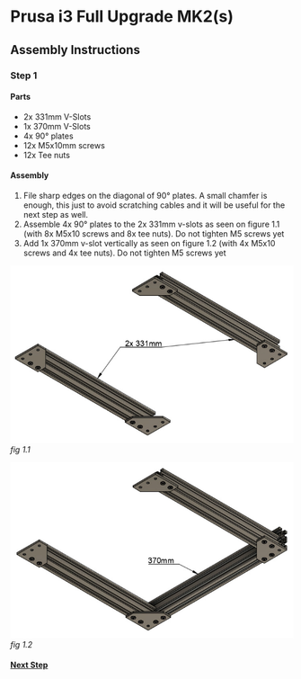 # Prusa i3 Full Upgrade MK2(s)

## Assembly Instructions

### Step 1

#### Parts

* 2x 331mm V-Slots
* 1x 370mm V-Slots
* 4x 90° plates
* 12x M5x10mm screws
* 12x Tee nuts

#### Assembly

1. File sharp edges on the diagonal of 90° plates. A small chamfer is enough, this just to avoid scratching cables and it will be useful for the next step as well.
1. Assemble 4x 90° plates to the 2x 331mm v-slots as seen on figure 1.1 (with 8x M5x10 screws and 8x tee nuts). Do not tighten M5 screws yet
1. Add 1x 370mm v-slot vertically as seen on figure 1.2 (with 4x M5x10 screws and 4x tee nuts). Do not tighten M5 screws yet


![](img/fig1.1.jpg)\
*fig 1.1*

![](img/fig1.2.jpg)\
*fig 1.2*

#### [Next Step](step02.md)
